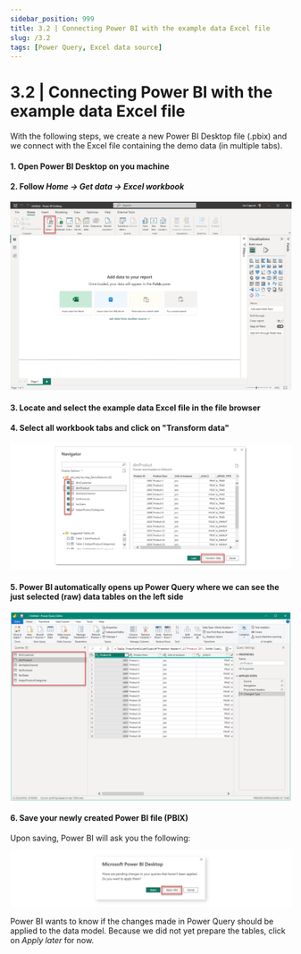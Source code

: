 ```yaml
---
sidebar_position: 999
title: 3.2 | Connecting Power BI with the example data Excel file
slug: /3.2
tags: [Power Query, Excel data source]
---
```


# 3.2 | Connecting Power BI with the example data Excel file

With the following steps, we create a new Power BI Desktop file (.pbix) and we connect with the Excel file containing the demo data (in multiple tabs). 

#### 1. Open Power BI Desktop on you machine

#### 2. Follow *Home → Get data → Excel workbook*

![03-1](/img/img_book_03-1.png)

#### 3. Locate and select the example data Excel file in the file browser

#### 4. Select all workbook tabs and click on "Transform data"

![03-2](/img/img_book_03-2.png)

#### 5. Power BI automatically opens up Power Query where we can see the just selected (raw) data tables on the left side

![03-3](/img/img_book_03-3.png)

#### 6. Save your newly created Power BI file (PBIX)

Upon saving, Power BI will ask you the following:

![03-34](/img/img_book_03-34.png)

Power BI wants to know if the changes made in Power Query should be applied to the data model. Because we did not yet prepare the tables, click on *Apply later* for now.